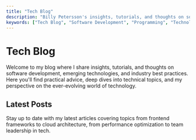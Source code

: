 ```yaml
---
title: "Tech Blog"
description: "Billy Petersson's insights, tutorials, and thoughts on software development, technology trends, and industry best practices"
keywords: ["Tech Blog", "Software Development", "Programming", "Technology Trends", "Tutorials"]
---
```


# Tech Blog

Welcome to my blog where I share insights, tutorials, and thoughts on software development, emerging technologies, and industry best practices. Here you'll find practical advice, deep dives into technical topics, and my perspective on the ever-evolving world of technology.

## Latest Posts

Stay up to date with my latest articles covering topics from frontend frameworks to cloud architecture, from performance optimization to team leadership in tech.